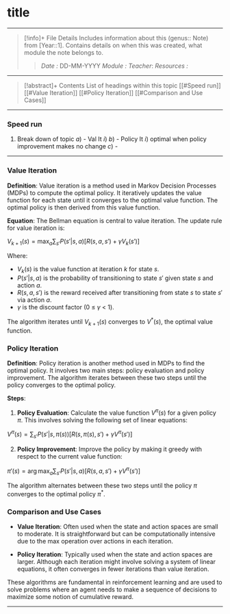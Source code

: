 # title
---
> [!info]+ File Details
> Includes information about this (genus:: Note) from [Year::1]. Contains details on when this was created, what module the note belongs to.
> > *Date :* DD-MM-YYYY
> > *Module :* 
> > *Teacher*: 
> > *Resources :*

---
> [!abstract]+ Contents
> List of headings within this topic
> [[#Speed run]]
> [[#Value Iteration]]
> [[#Policy Iteration]]
> [[#Comparison and Use Cases]]

--- 
### Speed run 

1. Break down of topic 
	$a)$ -  Val It
		$i)$ 
	$b)$ - Policy It
		$i)$ optimal when policy improvement makes no change
	$c)$ - 
---
### Value Iteration

**Definition**: Value iteration is a method used in Markov Decision Processes (MDPs) to compute the optimal policy. It iteratively updates the value function for each state until it converges to the optimal value function. The optimal policy is then derived from this value function.

**Equation**: The Bellman equation is central to value iteration. The update rule for value iteration is:

$V_{k+1}(s) = \max_{a} \sum_{s'} P(s'|s,a) \left[ R(s,a,s') + \gamma V_k(s') \right]$

Where:

- $V_k(s)$ is the value function at iteration $k$ for state $s$.
- $P(s'|s,a)$ is the probability of transitioning to state $s'$ given state $s$ and action $a$.
- $R(s,a,s')$ is the reward received after transitioning from state $s$ to state $s'$ via action $a$.
- $\gamma$ is the discount factor (0 ≤ $\gamma$ < 1).

The algorithm iterates until $V_{k+1}(s)$ converges to $V^*(s)$, the optimal value function.

### Policy Iteration

**Definition**: Policy iteration is another method used in MDPs to find the optimal policy. It involves two main steps: policy evaluation and policy improvement. The algorithm iterates between these two steps until the policy converges to the optimal policy.

**Steps**:

1. **Policy Evaluation**: Calculate the value function $V^\pi(s)$ for a given policy $\pi$. This involves solving the following set of linear equations:

$V^\pi(s) = \sum_{s'} P(s'|s,\pi(s)) \left[ R(s,\pi(s),s') + \gamma V^\pi(s') \right]$

2. **Policy Improvement**: Improve the policy by making it greedy with respect to the current value function:

$\pi'(s) = \arg\max_{a} \sum_{s'} P(s'|s,a) \left[ R(s,a,s') + \gamma V^\pi(s') \right]$

The algorithm alternates between these two steps until the policy $\pi$ converges to the optimal policy $\pi^*$.

### Comparison and Use Cases

- **Value Iteration**: Often used when the state and action spaces are small to moderate. It is straightforward but can be computationally intensive due to the max operation over actions in each iteration.
    
- **Policy Iteration**: Typically used when the state and action spaces are larger. Although each iteration might involve solving a system of linear equations, it often converges in fewer iterations than value iteration.
    

These algorithms are fundamental in reinforcement learning and are used to solve problems where an agent needs to make a sequence of decisions to maximize some notion of cumulative reward.

---
